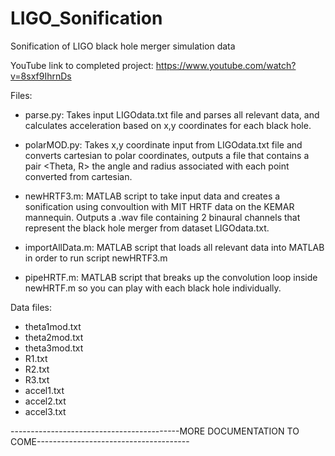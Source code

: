 # LIGO_Sonification
Sonification of LIGO black hole merger simulation data

YouTube link to completed project:
https://www.youtube.com/watch?v=8sxf9IhrnDs

Files:
- parse.py: 
Takes input LIGOdata.txt file and parses all relevant data, and calculates acceleration based on x,y coordinates for each black hole.

- polarMOD.py:
Takes x,y coordinate input from LIGOdata.txt file and converts cartesian to polar coordinates, outputs a file that contains a pair <Theta, R> the angle and radius associated with each point converted from cartesian.

- newHRTF3.m:
MATLAB script to take input data and creates a sonification using convoultion with MIT HRTF data on the KEMAR mannequin.  Outputs a .wav file containing 2 binaural channels that represent the black hole merger from dataset LIGOdata.txt.

- importAllData.m:
MATLAB script that loads all relevant data into MATLAB in order to run script newHRTF3.m

- pipeHRTF.m:
MATLAB script that breaks up the convolution loop inside newHRTF.m so you can play with each black hole individually.

Data files:
- theta1mod.txt
- theta2mod.txt
- theta3mod.txt
- R1.txt
- R2.txt
- R3.txt
- accel1.txt
- accel2.txt
- accel3.txt

------------------------------------------MORE DOCUMENTATION TO COME--------------------------------------
